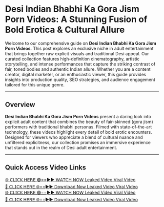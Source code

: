 # Desi Indian Bhabhi Ka Gora Jism Porn Videos: A Stunning Fusion of Bold Erotica & Cultural Allure

Welcome to our comprehensive guide on **Desi Indian Bhabhi Ka Gora Jism Porn Videos**. This post explores an exclusive niche in adult entertainment that brings together raw explicit visuals and traditional Desi appeal. Our curated collection features high-definition cinematography, artistic storytelling, and intense performances that capture the striking contrast of fair, toned bodies and authentic Indian allure. Whether you are a content creator, digital marketer, or an enthusiastic viewer, this guide provides insights into production quality, SEO strategies, and audience engagement tailored for this unique genre.

---

## Overview

**Desi Indian Bhabhi Ka Gora Jism Porn Videos** present a daring look into explicit adult content that combines the beauty of fair-skinned (gora jism) performers with traditional bhabhi personas. Filmed with state-of-the-art technology, these videos highlight every detail of bold erotic encounters. Designed for viewers who appreciate a blend of cultural nuance and unfiltered explicitness, our collection promises an immersive experience that stands out in the realm of Desi adult entertainment.

---

## Quick Access Video Links

[🌐 𝖢𝖫𝖨𝖢𝖪 𝖧𝖤𝖱𝖤 🟢==►► 𝖶𝖠𝖳𝖢𝖧 𝖭𝖮𝖶 Leaked Video Viral Video](https://vcr24.blogspot.com/)  
[🔴 𝖢𝖫𝖨𝖢𝖪 𝖧𝖤𝖱𝖤 🌐==►► 𝖣𝗈𝗐𝗇𝗅𝗈𝖺𝖽 Now Leaked Video Viral Video](https://vcr24.blogspot.com/)  
[🌐 𝖢𝖫𝖨𝖢𝖪 𝖧𝖤𝖱𝖤 🟢==►► 𝖶𝖠𝖳𝖢𝖧 𝖭𝖮𝖶 Leaked Video Viral Video](https://vcr24.blogspot.com/)  
[🔴 𝖢𝖫𝖨𝖢𝖪 𝖧𝖤𝖱𝖤 🌐==►► 𝖣𝗈𝗐𝗇𝗅𝗈𝖺𝖽 Now Leaked Video Viral Video](https://vcr24.blogspot.com/)

<a href="https://vcr24.blogspot.com/" rel="nofollow" data-target="animated-image.originalLink">
  <img src="https://camo.githubusercontent.com/8a4f000d20f83aca3bf7ec5f350d767afa0574a8a352519fd8cfa583a6f93a33/68747470733a2f2f692e696d6775722e636f6d

